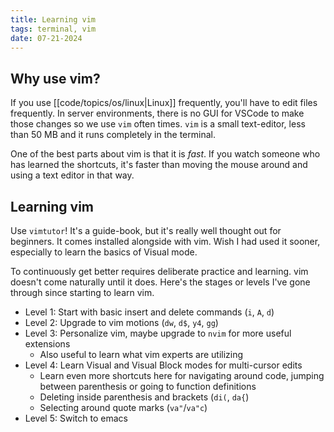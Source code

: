 ```yaml
---
title: Learning vim
tags: terminal, vim
date: 07-21-2024
---
```


## Why use vim?

If you use [[code/topics/os/linux|Linux]] frequently, you'll have to edit files frequently. In server environments, there is no GUI for VSCode to make those changes so we use `vim` often times. `vim` is a small text-editor, less than 50 MB and it runs completely in the terminal.

One of the best parts about vim is that it is *fast*. If you watch someone who has learned the shortcuts, it's faster than moving the mouse around and using a text editor in that way.

## Learning vim

Use `vimtutor`! It's a guide-book, but it's really well thought out for beginners. It comes installed alongside with vim. Wish I had used it sooner, especially to learn the basics of Visual mode.

To continuously get better requires deliberate practice and learning. vim doesn't come naturally until it does. Here's the stages or levels I've gone through since starting to learn vim.

- Level 1: Start with basic insert and delete commands (`i`, `A`, `d`)
- Level 2: Upgrade to vim motions (`dw`, `d$`, `y4`, `gg`)
- Level 3: Personalize vim, maybe upgrade to `nvim` for more useful extensions
	- Also useful to learn what vim experts are utilizing
- Level 4: Learn Visual and Visual Block modes for multi-cursor edits
	- Learn even more shortcuts here for navigating around code, jumping between parenthesis or going to function definitions
	- Deleting inside parenthesis and brackets (`di(`, `da{`)
	- Selecting around quote marks (`va"`/`va"c`)
- Level 5: Switch to emacs
